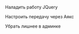 <!-- Переделать выборку через id -->

<!-- Создать нормальную структуру моделей
User - users
Client - clients
Category - categories
- category_user -->

Наладить работу JQuery

Настроить передачу через Аякс

Убрать лишнее в админке